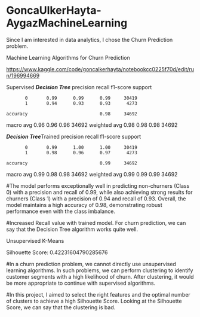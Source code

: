 # GoncaUlkerHayta-AygazMachineLearning

Since I am interested in data analytics, I chose the Churn Prediction problem.

Machine Learning Algorithms for Churn Prediction

https://www.kaggle.com/code/goncalkerhayta/notebookcc0225f70d/edit/run/196994669


Supervised
*****Decision Tree*****
              precision    recall  f1-score   support

           0       0.99      0.99      0.99     30419
           1       0.94      0.93      0.93      4273

    accuracy                           0.98     34692
   macro avg       0.96      0.96      0.96     34692
weighted avg       0.98      0.98      0.98     34692

*****Decision Tree*****Trained
              precision    recall  f1-score   support

           0       0.99      1.00      1.00     30419
           1       0.98      0.96      0.97      4273

    accuracy                           0.99     34692
   macro avg       0.99      0.98      0.98     34692
weighted avg       0.99      0.99      0.99     34692

#The model performs exceptionally well in predicting non-churners (Class 0) with a precision and recall of 0.99, 
while also achieving strong results for churners (Class 1) with a precision of 0.94 and recall of 0.93. 
Overall, the model maintains a high accuracy of 0.98, demonstrating robust performance even with the class imbalance.

#Increased Recall value with trained model. For churn prediction, we can say that the Decision Tree algorithm works quite well.

Unsupervised
K-Means

Silhouette Score: 0.42231604790285676

#In a churn prediction problem, we cannot directly use unsupervised learning algorithms. In such problems, we can perform clustering to identify customer segments with a high likelihood of churn. After clustering, it would be more appropriate to continue with supervised algorithms.

#In this project, I aimed to select the right features and the optimal number of clusters to achieve a high Silhouette Score. Looking at the Silhouette Score, we can say that the clustering is bad.
